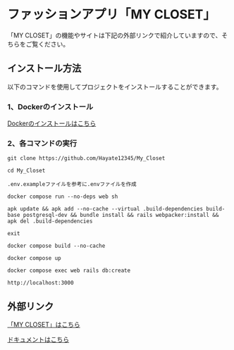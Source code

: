 # ファッションアプリ「MY CLOSET」
「MY CLOSET」の機能やサイトは下記の外部リンクで紹介していますので、そちらをご覧ください。

## インストール方法
以下のコマンドを使用してプロジェクトをインストールすることができます。

### 1、Dockerのインストール
[Dockerのインストールはこちら](https://matsuand.github.io/docs.docker.jp.onthefly/get-docker/)

### 2、各コマンドの実行
```
git clone https://github.com/Hayate12345/My_Closet
```

```
cd My_Closet
```

```
.env.exampleファイルを参考に.envファイルを作成
```

```
docker compose run --no-deps web sh
```

```
apk update && apk add --no-cache --virtual .build-dependencies build-base postgresql-dev && bundle install && rails webpacker:install && apk del .build-dependencies
```

```
exit
```

```
docker compose build --no-cache
```

```
docker compose up
```

```
docker compose exec web rails db:create
```

```
http://localhost:3000
```

## 外部リンク
[「MY CLOSET」はこちら](https://frozen-cove-82653-5359138e2ddd.herokuapp.com/)

[ドキュメントはこちら](https://drive.google.com/drive/folders/1sXxRJCKHu9ZKTcSRYNvJITtDsIrKztMP)